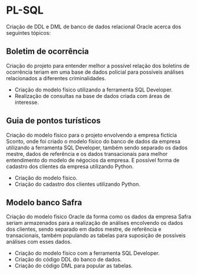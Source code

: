 # PL-SQL
Criação de DDL e DML de banco de dados relacional Oracle acerca dos seguintes tópicos:
## Boletim de ocorrência

Criação do projeto para entender melhor a possível relação dos boletins de ocorrência teriam em uma base de dados policial para possíveis análises relacionados a diferentes criminalidades.
- Criação do modelo físico utilizando a ferramenta SQL Developer. 
- Realização de consultas na base de dados criada com áreas de interesse.

## Guia de pontos turísticos

Criação do modelo físico para o projeto envolvendo a empresa fictícia Sconto, onde foi criado o modelo físico do banco de dados da empresa utilizando a ferramenta SQL Developer, também sendo separado os dados mestre, dados de referência e os dados transacionais para melhor entendimento do modelo de négocios da empresa. E possível forma de cadastro dos clientes da empresa utilizando Python.
- Criação do modelo físico.
- Criação do cadastro dos clientes utilizando Python.

## Modelo banco Safra

Criação do modelo físico Oracle da forma como os dados da empresa Safra seriam armazenados para a realização de análises encolvendo os dados dos clientes, sendo separado em dados mestre, de referência e transacionais, também populando as tabelas para suposição de possíveis análises com esses dados.
- Criação do modelo físico com a ferramenta SQL Developer.
- Criação do código DDL do banco de dados.
- Criação do código DML para popular as tabelas.
